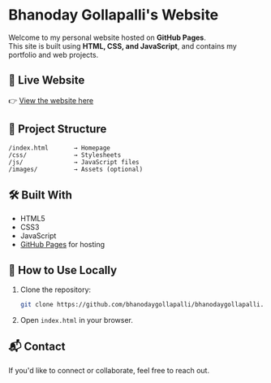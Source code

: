 # Bhanoday Gollapalli's Website

Welcome to my personal website hosted on **GitHub Pages**.  
This site is built using **HTML, CSS, and JavaScript**, and contains my portfolio and web projects.

## 🔗 Live Website

👉 [View the website here](https://bhanodaygollapalli.github.io/)

## 📁 Project Structure

```
/index.html       → Homepage  
/css/             → Stylesheets  
/js/              → JavaScript files  
/images/          → Assets (optional)  
```

## 🛠️ Built With

- HTML5  
- CSS3  
- JavaScript  
- [GitHub Pages](https://pages.github.com/) for hosting  

## 📌 How to Use Locally

1. Clone the repository:  
   ```bash
   git clone https://github.com/bhanodaygollapalli/bhanodaygollapalli.github.io.git
   ```
2. Open `index.html` in your browser.

## 📬 Contact

If you'd like to connect or collaborate, feel free to reach out.
